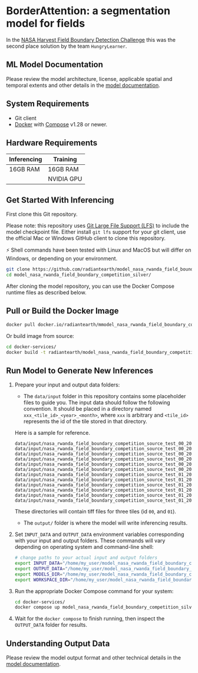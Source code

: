 # BorderAttention: a segmentation model for fields
In the [NASA Harvest Field Boundary Detection Challenge](https://zindi.africa/competitions/nasa-harvest-field-boundary-detection-challenge/leaderboard)
this was the second place solution by the team `HungryLearner`.

## ML Model Documentation

Please review the model architecture, license, applicable spatial and temporal extents
and other details in the [model documentation](/docs/index.md).

## System Requirements

* Git client
* [Docker](https://www.docker.com/) with
    [Compose](https://docs.docker.com/compose/) v1.28 or newer.

## Hardware Requirements

|Inferencing|Training|
|-----------|--------|
|16GB RAM | 16GB RAM|
|           | NVIDIA GPU |

## Get Started With Inferencing

First clone this Git repository.

Please note: this repository uses
[Git Large File Support (LFS)](https://git-lfs.github.com/) to include the
model checkpoint file. Either install `git lfs` support for your git client,
use the official Mac or Windows GitHub client to clone this repository.

:zap: Shell commands have been tested with Linux and MacOS but will
differ on Windows, or depending on your environment.

```bash
git clone https://github.com/radiantearth/model_nasa_rwanda_field_boundary_competition_silver.git
cd model_nasa_rwanda_field_boundary_competition_silver/
```

After cloning the model repository, you can use the Docker Compose runtime
files as described below.

## Pull or Build the Docker Image

```bash
docker pull docker.io/radiantearth/mmodel_nasa_rwanda_field_boundary_competition_silver:1
```

Or build image from source:

```bash
cd docker-services/
docker build -t radiantearth/model_nasa_rwanda_field_boundary_competition_silver:1 .
```

## Run Model to Generate New Inferences

1. Prepare your input and output data folders:

    * The `data/input` folder in this repository contains some placeholder files to guide you.
    The input data should follow the following convention. It should be placed in a directory named
    `xxx_<tile_id>_<year>_<month>`,
    where `xxx` is arbitrary and `<tile_id>` represents the id of the tile stored in that directory.

    Here is a sample for reference.

    ```text
    data/input/nasa_rwanda_field_boundary_competition_source_test_00_2021_03
    data/input/nasa_rwanda_field_boundary_competition_source_test_00_2021_04
    data/input/nasa_rwanda_field_boundary_competition_source_test_00_2021_08
    data/input/nasa_rwanda_field_boundary_competition_source_test_00_2021_10
    data/input/nasa_rwanda_field_boundary_competition_source_test_00_2021_11
    data/input/nasa_rwanda_field_boundary_competition_source_test_00_2021_12
    data/input/nasa_rwanda_field_boundary_competition_source_test_01_2021_03
    data/input/nasa_rwanda_field_boundary_competition_source_test_01_2021_04
    data/input/nasa_rwanda_field_boundary_competition_source_test_01_2021_08
    data/input/nasa_rwanda_field_boundary_competition_source_test_01_2021_10
    data/input/nasa_rwanda_field_boundary_competition_source_test_01_2021_11
    data/input/nasa_rwanda_field_boundary_competition_source_test_01_2021_12
    ```

    These directories will contain tiff files for three tiles (id `00`,
    and `01`). 

    * The `output/` folder is where the model will write inferencing results.

2. Set `INPUT_DATA` and `OUTPUT_DATA` environment variables corresponding with
    your input and output folders. These commands will vary depending on operating
    system and command-line shell:

    ```bash
    # change paths to your actual input and output folders
    export INPUT_DATA="/home/my_user/model_nasa_rwanda_field_boundary_competition_silver/data/input/"
    export OUTPUT_DATA="/home/my_user/model_nasa_rwanda_field_boundary_competition_silver/data/output/"
    export MODELS_DIR="/home/my_user/model_nasa_rwanda_field_boundary_competition_silver/models"
    export WORKSPACE_DIR="/home/my_user/model_nasa_rwanda_field_boundary_competition_silver/workspace"
    ```

3. Run the appropriate Docker Compose command for your system:

    ```bash
    cd docker-services/
    docker compose up model_nasa_rwanda_field_boundary_competition_silver_v1
    ```

4. Wait for the `docker compose` to finish running, then inspect the
`OUTPUT_DATA` folder for results.

## Understanding Output Data

Please review the model output format and other technical details in the [model
documentation](/docs/index.md).
